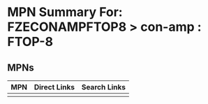 



# MPN Summary For: FZECONAMPFTOP8 > con-amp : FTOP-8

## MPNs
  

|MPN|Direct Links|Search Links|
| :--- | :--- | :--- |
||||

